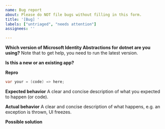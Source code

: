 ```yaml
---
name: Bug report
about: Please do NOT file bugs without filling in this form.
title: '[Bug] '
labels: ["untriaged", "needs attention"]
assignees: ''

---
```


**Which version of Microsoft Identity Abstractions for dotnet are you using?**
Note that to get help, you need to run the latest version. 
<!-- E.g. Microsoft Identity Abstractions for dotnet 1.0.0-preview -->

**Is this a new or an existing app?**
<!-- Ex:
a. The app is in production and I have upgraded to a new version of Microsoft Identity Web.
b. The app is in production and I haven't upgraded Microsoft Identity Web, but started seeing this issue.
c. This is a new app or an experiment.
-->

**Repro**

```csharp
var your = (code) => here;
```

**Expected behavior**
A clear and concise description of what you expected to happen (or code).

**Actual behavior**
A clear and concise description of what happens, e.g. an exception is thrown, UI freezes.

**Possible solution**
<!--- Only if you have suggestions on a fix for the bug. -->
